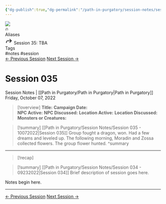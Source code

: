 ```yaml
---
{"dg-publish":true,"dg-permalink":"/path-in-purgatory/session-notes/session-35","permalink":"/path-in-purgatory/session-notes/session-35/","tags":["notes, session"]}
---
```


<div class="wiki-header">
	<div class="banner-wrapper">
		<div class="banner">
			<img class="banner-image full-width" src="http://corproject.com/wp-content/uploads/2017/10/Purgatory-770x439_c.jpg" style="object-position: 50% 50%">
		</div>
		<div class="banner-icon">
			<div class="icon-box">🔥</div>
		</div>
	</div>
	<div class="frontmatter-container">
		<div class="frontmatter-section mod-aliases">
			<span class="frontmatter-section-label">Aliases</span>
			<div class="frontmatter-section-data frontmatter-section-aliases">
				<span class="frontmatter-alias">
					<span class="frontmatter-alias-icon"> <svg xmlns="http://www.w3.org/2000svg" width="24" height="24" viewBox="0 0 24 24" fill="none" stroke="currentColor" stroke-width="2" stroke-linecap="round" stroke-linejoin="round" class="svg-icon lucide-forward"><polyline points="15 17 20 12 15 7"></polyline><path d="M4 18v-2a4 4 0 0 1 4-4h12"></path></svg></span>
					Session 35: TBA</span>
			</div>
		</div>
		<div class="frontmatter-section mod-tags">
			<span class="frontmatter-section-label">Tags</span>
			<div class="frontmatter-section-data frontmatter-section-tags">
				<a class="tag" onclick="toggleTagSearch(this)">#notes</a>
				<a class="tag" onclick="toggleTagSearch(this)">#session</a>
			</div>
		</div>
	</div>
</div>

<div class="session-navbar"><a class="internal-link" href="/path-in-purgatory/session-notes/session-34">← Previous Session</a> <a class="internal-link" href="/path-in-purgatory/session-notes/session-36">Next Session →</a></div>

# Session 035
<span class="source">Session Notes |</span> [[Path in Purgatory/Path in Purgatory\|Path in Purgatory]]
Friday, October 07, 2022

>[!overview]
>**Title:**
>**Campaign Date:**  
>**NPC Active:**
>**NPC Discussed:**
>**Location Active:**
>**Location Discussed:** 
>**Monsters or Creatures:**

>[!summary] [[Path in Purgatory/Session Notes/Session 035 - 10072022\|Session 035]]
>Group fought a dragon, won. Had a few dreams and leveled up. The following morning, Moradin and Zossa collected flowers. The group flower hunted.
>^summary

---

>[!recap]
>
<div class="transclusion internal-embed is-loaded"><div class="markdown-embed">



>[!summary] [[Path in Purgatory/Session Notes/Session 034 - 09232022\|Session 034]]
>Brief description of session goes here.
>

</div></div>


Notes begin here.

---
<div class="session-navbar"><a class="internal-link" href="/path-in-purgatory/session-notes/session-34">← Previous Session</a> <a class="internal-link" href="/path-in-purgatory/session-notes/session-36">Next Session →</a></div>

<div id="disqus_thread"></div>